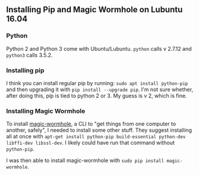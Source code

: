 ## Installing Pip and Magic Wormhole on Lubuntu 16.04

### Python
Python 2 and Python 3 come with Ubuntu/Lubuntu. `python` calls v 2.7.12 and `python3` calls 3.5.2. 

### Installing pip
I think you can install regular pip by running: `sudo apt install python-pip` and then upgrading it with `pip install --upgrade pip`. I'm not sure whether, after doing this, pip is tied to python 2 or 3. My guess is v 2, which is fine.

### Installing Magic Wormhole
To install [magic-wormhole](https://github.com/warner/magic-wormhole#installation), a CLI to "get things from one computer to another, safely", I needed to install some other stuff. They suggest installing all at once with `apt-get install python-pip build-essential python-dev libffi-dev libssl-dev`. I likely could have run that command without `python-pip`.

I was then able to install magic-wormhole with `sudo pip install magic-wormhole`.

